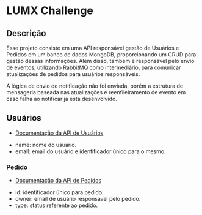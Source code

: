 # LUMX Challenge

## Descrição 

Esse projeto consiste em uma API responsável gestão de Usuários e Pedidos em um banco de dados MongoDB, proporcionando um CRUD para gestão dessas informações. Além disso, também é responsável pelo envio de eventos, utilizando RabbitMQ como intermediário, para comunicar atualizações de pedidos para usuários responsáveis. 

A lógica de envio de notificação não foi enviada, porém a estrutura de mensageria baseada nas atualizações e reenfileiramento de evento em caso falha ao notificar já está desenvolvido.

## Usuários
- [Documentação da API de Usuários](./doc/users.swagger.yaml)

* name: nome do usuário.
* email: email do usuário e identificador único para o mesmo. 


### Pedido
- [Documentação da API de Pedidos](./doc/order.swagger.yaml)

* id: identificador único para pedido.
* owner: email de usuário responsável pelo pedido.
* type: status referente ao pedido.